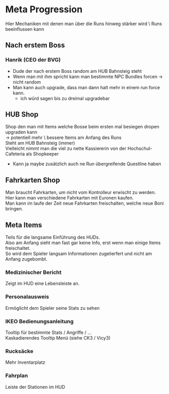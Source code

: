 # Meta Progression

Hier Mechaniken mit denen man über die Runs hinweg stärker wird \ Runs beeinflussen kann

## Nach erstem Boss

### Hanrik (CEO der BVG)

- Dude der nach erstem Boss random am HUB Bahnsteig steht
- Wenn man mit ihm spricht kann man bestimmte NPC Bundles forcen -> nicht random
- Man kann auch upgrade, dass man dann halt mehr in einem run force kann.
  - ich würd sagen bis zu dreimal upgradebar

## HUB Shop

Shop den man mit Items welche Bosse beim ersten mal besiegen dropen upgraden kann \
-> potentiell mehr \ bessere Items am Anfang des Runs \
Steht am HUB Bahnsteig (immer) \
Vielleicht nimmt man die viel zu nette Kassiererin von der Hochschul-Cafeteria als Shopkeeper

- Kann ja maybe zusätzlich auch ne Run übergreifende Questline haben

## Fahrkarten Shop

Man braucht Fahrkarten, um nicht vom Kontrolleur erwischt zu werden. \
Hier kann man verschiedene Fahrkarten mit Euronen kaufen. \
Man kann im laufe der Zeit neue Fahrkarten freischalten, welche neue Boni bringen.

## Meta Items

Teils für die langsame Einführung des HUDs. \
Also am Anfang sieht man fast gar keine Info, erst wenn man einige Items freischaltet. \
So wird dem Spieler langsam Informationen zugelierfert und nicht am Anfang zugebombt.

### Medizinischer Bericht

Zeigt im HUD eine Lebensleiste an.

### Personalausweis

Ermöglicht dem Spieler seine Stats zu sehen

### IKEO Bedienungsanleitung

Tooltip für bestimmte Stats / Angriffe / ... \
Kaskadierendes Tooltip Menü (siehe CK3 / Vicy3)

### Rucksäcke

Mehr Inventarplatz

### Fahrplan

Leiste der Stationen im HUD
